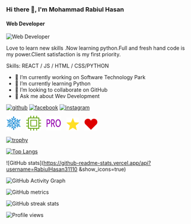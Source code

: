 ### Hi there 👋, I'm Mohammad Rabiul Hasan
#### Web Developer 
![Web Developer ](https://scontent.fspd5-1.fna.fbcdn.net/v/t39.30808-6/274714301_1911047619080603_970283344293194468_n.jpg?_nc_cat=104&ccb=1-7&_nc_sid=09cbfe&_nc_eui2=AeFp5w8ai8aIM4aFvLjApO4Ozb6Te0C8VhbNvpN7QLxWFurCHLfywHC-P9Y4nSw0BusXHKmx045SKqyK57w1aIaa&_nc_ohc=RhVsK3RbTGgAX8YSmMl&_nc_ht=scontent.fspd5-1.fna&oh=00_AT_Z3kJ4_GQkI2SqZ3rYr7Dd58QWEME56PPY8dt0MfsEDg&oe=635796BE)

Love to learn new skills .Now learning python.Full and fresh hand code is my power.Client satisfaction is my first priority.

Skills: REACT / JS / HTML / CSS/PYTHON

- 🔭 I’m currently working on Software Technology Park  
- 🌱 I’m currently learning Python  
- 👯 I’m looking to collaborate on GitHub  
- 💬 Ask me about Wev Development  


[<img src='https://cdn.jsdelivr.net/npm/simple-icons@3.0.1/icons/github.svg' alt='github' height='40'>](https://github.com/RabiulHasan31110 )  [<img src='https://cdn.jsdelivr.net/npm/simple-icons@3.0.1/icons/facebook.svg' alt='facebook' height='40'>](https://www.facebook.com/https://www.facebook.com/settings?tab=profile&section=username)  [<img src='https://cdn.jsdelivr.net/npm/simple-icons@3.0.1/icons/instagram.svg' alt='instagram' height='40'>](https://www.instagram.com/hrabiul5/)  

<a href='https://archiveprogram.github.com/'><img src='https://raw.githubusercontent.com/acervenky/animated-github-badges/master/assets/acbadge.gif' width='40' height='40'></a> <a href='https://docs.github.com/en/developers'><img src='https://raw.githubusercontent.com/acervenky/animated-github-badges/master/assets/devbadge.gif' width='40' height='40'></a> <a href='https://github.com/pricing'><img src='https://raw.githubusercontent.com/acervenky/animated-github-badges/master/assets/pro.gif' width='40' height='40'></a> <a href='https://stars.github.com/'><img src='https://raw.githubusercontent.com/acervenky/animated-github-badges/master/assets/starbadge.gif' width='35' height='35'></a> <a href='https://docs.github.com/en/github/supporting-the-open-source-community-with-github-sponsors'><img src='https://raw.githubusercontent.com/acervenky/animated-github-badges/master/assets/sponsorbadge.gif' width='35' height='35'></a> 

[![trophy](https://github-profile-trophy.vercel.app/?username=RabiulHasan31110 )](https://github.com/ryo-ma/github-profile-trophy)

[![Top Langs](https://github-readme-stats.vercel.app/api/top-langs/?username=RabiulHasan31110 )](https://github.com/anuraghazra/github-readme-stats)

![GitHub stats](https://github-readme-stats.vercel.app/api?username=RabiulHasan31110 &show_icons=true)  

![GitHub Activity Graph](https://activity-graph.herokuapp.com/graph?username=RabiulHasan31110 )  

![GitHub metrics](https://metrics.lecoq.io/RabiulHasan31110 )  

![GitHub streak stats](https://github-readme-streak-stats.herokuapp.com/?user=RabiulHasan31110 )  

![Profile views](https://gpvc.arturio.dev/RabiulHasan31110 )  
